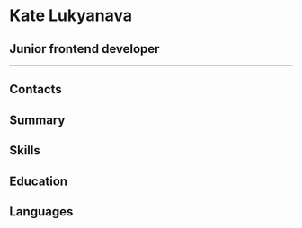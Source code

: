 # Kate Lukyanava

## Junior frontend developer
* * *

## Contacts

## Summary

## Skills

## Education
    
## Languages
